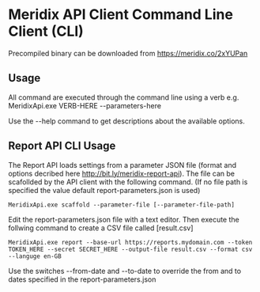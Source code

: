 ﻿# Meridix API Client Command Line Client (CLI)

Precompiled binary can be downloaded from https://meridix.co/2xYUPan
 
 ## Usage
 All command are executed through the command line using a verb e.g. MeridixApi.exe VERB-HERE --parameters-here

 Use the --help command to get descriptions about the available options.

 ## Report API CLI Usage
 
 The Report API loads settings from a parameter JSON file (format and options decribed here http://bit.ly/meridix-report-api).
 The file can be scafollded by the API client with the following command. (If no file path is specified the value default report-parameters.json is used)

 ```
 MeridixApi.exe scaffold --parameter-file [--parameter-file-path]
 ```

 Edit the report-parameters.json file with a text editor. Then execute the follwing command to create a CSV file called [result.csv]

 ```
 MeridixApi.exe report --base-url https://reports.mydomain.com --token TOKEN_HERE --secret SECRET_HERE --output-file result.csv --format csv --languge en-GB
 ```

 Use the switches --from-date and --to-date to override the from and to dates specified in the report-parameters.json

